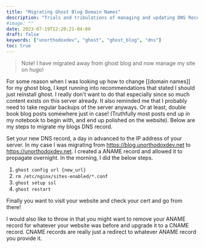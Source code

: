 ```yaml
---
title: "Migrating Ghost Blog Domain Names"
description: "Trials and tribulations of managing and updating DNS Records"
#image: ""
date: 2023-07-19T12:20:21-04:00
draft: false
keywords: ["unorthodoxdev", "ghost", "ghost_blog", "dns"]
toc: true
---
```


> Note! I have migrated away from ghost blog and now manage my site on hugo!

For some reason when I was looking up how to change [[domain names]] for my ghost blog, I kept running into recommendations that stated I should just reinstall ghost. I really don't want to do that especially since so much content exists on this server already. It also reminded me that I probably need to take regular backups of the server anyways. Or at least, double book blog posts somewhere just in case! (Truthfully most posts end up in my notebook to begin with, and end up polished on the website). Below are my steps to migrate my blogs DNS record.

Set your new DNS record, a day in advanced to the IP address of your server. In my case I was migrating from https://blog.unorthodoxdev.net to https://unorthodoxdev.net. I created a ANAME record and allowed it to propagate overnight. In the morning, I did the below steps.

1.  `ghost config url {new_url}`
3. `rm /etc/nginx/sites-enabled/*.conf`
4. `ghost setup ssl`
5.  `ghost restart`

Finally you want to visit your website and check your cert and go from there!

I would also like to throw in that you might want to remove your ANAME record for whatever your website was before and upgrade it to a CNAME record. CNAME records are really just a redirect to whatever ANAME record you provide it.